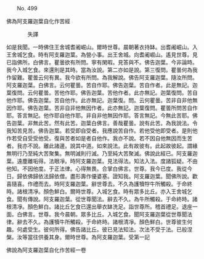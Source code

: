 ﻿　　No. 499

佛為阿支羅迦葉自化作苦經

　　　　失譯


如是我聞。一時佛住王舍城耆阇崛山。爾時世尊。晨朝著衣持缽。出耆阇崛山。入王舍城乞食。時有阿支羅迦葉。為營小事。出王舍城。向耆阇崛山。遙見世尊。見已詣佛所。白佛言。瞿曇欲有所問。寧有閑暇。見答與不。佛告迦葉。今非論時。我今入城乞食。來還則是其時。當為汝說。第二亦如是說。第三復問。瞿曇何為我作留難。瞿曇云何有異。我今欲有所問。為我解說。佛告阿支羅迦葉。隨汝所問。阿支羅迦葉。白佛言。云何瞿曇。苦自作耶。佛告迦葉。苦自作者。此是無記。迦葉復問。云何瞿曇。苦他作耶。佛告迦葉。苦他作者。此亦無記。迦葉復問。苦自他作耶。佛告迦葉。苦自他作。此亦無記。迦葉復。問。云何瞿曇。苦非自非他無因作耶。佛告迦葉。苦非自非他無因作者。此亦無記。迦葉復問。瞿曇所問苦自作耶。答言無記。他作耶自他作耶。非自非他無因作耶。答言無記。今無此苦耶。佛告迦葉。非無此苦。然有此苦。迦葉白佛言。善哉瞿曇。說有此苦。為我說法。令我知苦見苦。佛告迦葉。若受即自受者。我應說苦自作。若他受他即受者。是則他作若受自受受他受。復與苦者如是者自他作。我亦不說。若不因自他無因而生苦者。我亦不說。離此諸邊。說其中道。如來說法。此有故彼有。此起故彼起。謂緣無明行乃至純大苦聚集。無明滅則行滅。乃至純大苦聚滅。佛說此經已。阿支羅迦葉。遠塵離垢得。法眼凈。時阿支羅迦葉。見法得法。知法入法。度諸狐疑。不由他知。不因他度。于正法律。心得無畏。合掌白佛言。世尊。我今已度。我從今日。歸依佛歸依法歸依僧。盡形壽作優婆塞。證知我。阿支羅迦葉。聞佛所說。歡喜隨喜。作禮而去。時阿支羅迦葉。辭世尊去。不久為護犢牸牛所觸殺。于命終時。諸根清凈。顏色鮮白。爾時世尊。入城乞食。時有眾多比丘。亦入王舍城乞食。聞有傳說。阿支羅迦葉。從世尊聞法。辭去不久。為牛所觸殺。于命終時。諸根清凈。顏色鮮白。諸比丘乞食已還出舉衣缽洗足。詣世尊所。稽首禮足。退座一面。白佛言。世尊。我今晨朝。眾多比丘。入城乞食。聞阿支羅迦葉從世尊聞法律。辭去不久。為護犢牛所觸殺。于命終時。諸根清凈。顏色鮮白。世尊彼生何趣。何處受生。彼何所得。佛告諸比丘。彼已見法知法。次法不受于法。已般涅槃。汝等當往供養其身。爾時世尊。為阿支羅迦葉。受第一記

佛說為阿支羅迦葉自化作苦經一卷

